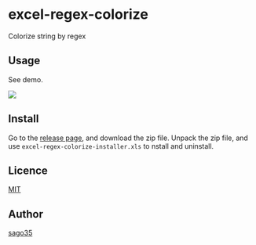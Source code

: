 # excel-regex-colorize

Colorize string by regex

## Usage

See demo.

![](https://raw.githubusercontent.com/wiki/sago35/excel-regex-colorize/demo.gif)

## Install

Go to the [release page](https://github.com/sago35/excel-regex-colorize/releases), and download the zip file.
Unpack the zip file, and use `excel-regex-colorize-installer.xls` to nstall and uninstall.

## Licence

[MIT](http://opensource.org/licenses/mit-license.php)

## Author

[sago35](https://github.com/sago35)
